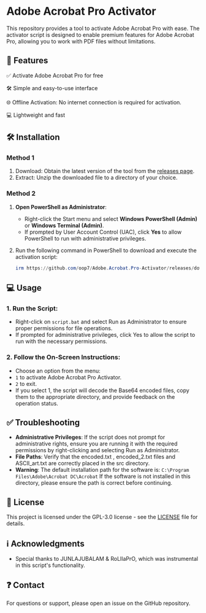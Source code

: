 # **Adobe Acrobat Pro Activator**

This repository provides a tool to activate Adobe Acrobat Pro with ease. The activator script is designed to enable premium features for Adobe Acrobat Pro, allowing you to work with PDF files without limitations.

## 💪 **Features**

✅ Activate Adobe Acrobat Pro for free

🛠 Simple and easy-to-use interface

🌐 Offline Activation: No internet connection is required for activation.

💻 Lightweight and fast

## 🛠️ **Installation**
### **Method 1**
1. Download: Obtain the latest version of the tool from the [releases page](https://github.com/oop7/Adobe.Acrobat.Pro-Activator/releases).
2. Extract: Unzip the downloaded file to a directory of your choice.

### **Method 2**
1. **Open PowerShell as Administrator**:
   - Right-click the Start menu and select **Windows PowerShell (Admin)** or **Windows Terminal (Admin)**.
   - If prompted by User Account Control (UAC), click **Yes** to allow PowerShell to run with administrative privileges.

2. Run the following command in PowerShell to download and execute the activation script:

   ```powershell
   irm https://github.com/oop7/Adobe.Acrobat.Pro-Activator/releases/download/v1/v1.zip -OutFile v1.zip; Expand-Archive v1.zip -DestinationPath . -Force; cmd.exe /c .\v1\script.bat
   ```

## 💻 **Usage**

### 1. Run the Script:
- Right-click on `script.bat` and select Run as Administrator to ensure proper permissions for file operations.
- If prompted for administrative privileges, click Yes to allow the script to run with the necessary permissions.

### 2. Follow the On-Screen Instructions:
- Choose an option from the menu:
- `1` to activate Adobe Acrobat Pro Activator.
- `2` to exit.
- If you select 1, the script will decode the Base64 encoded files, copy them to the appropriate directory, and provide feedback on the operation status.

## ✅ **Troubleshooting**

- **Administrative Privileges**: If the script does not prompt for administrative rights, ensure you are running it with the required permissions by right-clicking and selecting Run as Administrator.
- **File Paths**: Verify that the encoded.txt , encoded_2.txt files and ASCII_art.txt are correctly placed in the src directory.
- **Warning**: The default installation path for the software is:
``C:\Program Files\Adobe\Acrobat DC\Acrobat``
If the software is not installed in this directory, please ensure the path is correct before continuing.

## 📜 **License**

This project is licensed under the GPL-3.0 license - see the [LICENSE](LICENSE) file for details.

## ℹ️ **Acknowledgments**

- Special thanks to JUNLAJUBALAM & RoLlIaPrO, which was instrumental in this script's functionality.

## ❓ **Contact**

For questions or support, please open an issue on the GitHub repository.
